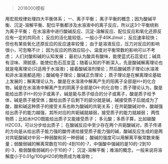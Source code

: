 # 
> 2018000模板

用宏观规律处理四大平衡体系；
一、离子平衡；
离子平衡的概念；因为酸碱平衡、沉淀-溶解平衡、配位平衡都涉及水溶液中的离子反应，所以这3个平衡统称为离子平衡；
在水溶液中进行酸碱反应、沉淀-溶解反应、配位反应和氧化还原反应有一定的共同点；
反应的活化能较低，一般小于40KJ/mol；
反应速率较快；但也有某些氧化还原反应的反应速率较慢；
由于是溶液反应，压力对反应的影响很小，可忽略不计；
因为反应的热效应较小，温度对平衡常数的影响可以不考虑；
人们对酸和碱的认知发展；
最初认为酸具有酸味，能使蓝式石蕊变红；碱具有涩味、滑腻感，能使红色石蕊变蓝；随着认知的不断深入，先是酸碱解离理论也就是电离理论(只适用于水溶液)；接着酸碱溶剂理论；然后酸碱质子理论(水溶液和非水溶液都适用)；酸碱电子理论；酸碱正负理论；
质子理论是在解离理论基础上发展的；解离理论认为，酸是在水溶液中解离产生的阳离子全部是H+的化合物，碱是在水溶液中解离产生的阴离子全部是OH-的化合物；质子理论认为，酸是能给出质子H+的分子或离子，碱是能与质子结合的分子或离子，酸是质子给予体，碱是质子接受体；酸给出质子后剩下的部分就是碱，碱接受质子后就成为了酸，酸和碱这种质子的接受关系也称为酸碱的共轭关系；在共轭酸碱对中，酸越强给出质子的能力越强，其所对应的共轭碱就越弱，接受质子的能力就越弱；
两性物质；比如水H2O既能给出质子又能接受质子；
多元酸；多质子算，比如碳酸H2CO3，可以分步给出质子；
在酸碱反应中至少存在两个共轭酸碱对，质子传递的方向是从给出质子能力强的酸传递给接受质子能力强的碱，酸碱反应生成的是两对共轭酸碱对中另一种弱酸和另一种弱碱；
酸碱的强度可以用解离平衡常数来衡量；弱酸弱碱的解离常数在10的-4到10的-7，中强酸中强碱的是10的-2到10的-3，极弱酸极弱碱的小于10的-7；
沉淀-溶解平衡；难溶的概念，一般来说将溶解度小于0.01g/100gH2O的物质成为难溶物；
